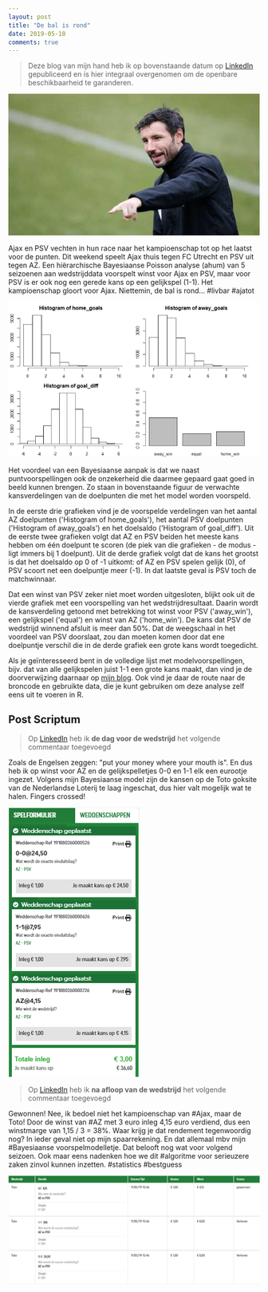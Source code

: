 ```yaml
---
layout: post
title: "De bal is rond"
date: 2019-05-10
comments: true
---
```


> Deze blog van mijn hand heb ik op bovenstaande datum op [LinkedIn](https://www.linkedin.com/pulse/de-bal-rond-piet-stam/) gepubliceerd en is hier integraal overgenomen om de openbare beschikbaarheid te garanderen.

![](https://github.com/pjastam/pjastam.github.io/blob/master/img/2019-05-10-1.jpg "Bron: De Telegraaf")

Ajax en PSV vechten in hun race naar het kampioenschap tot op het laatst voor de punten. Dit weekend speelt Ajax thuis tegen FC Utrecht en PSV uit tegen AZ. Een hiërarchische Bayesiaanse Poisson analyse (ahum) van 5 seizoenen aan wedstrijddata voorspelt winst voor Ajax en PSV, maar voor PSV is er ook nog een gerede kans op een gelijkspel (1-1). Het kampioenschap gloort voor Ajax. Niettemin, de bal is rond… #livbar #ajatot

![](https://github.com/pjastam/pjastam.github.io/blob/master/img/2019-05-10-2.png)

Het voordeel van een Bayesiaanse aanpak is dat we naast puntvoorspellingen ook de onzekerheid die daarmee gepaard gaat goed in beeld kunnen brengen. Zo staan in bovenstaande figuur de verwachte kansverdelingen van de doelpunten die met het model worden voorspeld.

In de eerste drie grafieken vind je de voorspelde verdelingen van het aantal AZ doelpunten ('Histogram of home_goals'), het aantal PSV doelpunten ('Histogram of away_goals') en het doelsaldo ('Histogram of goal_diff'). Uit de eerste twee grafieken volgt dat AZ en PSV beiden het meeste kans hebben om één doelpunt te scoren (de piek van die grafieken - de modus - ligt immers bij 1 doelpunt). Uit de derde grafiek volgt dat de kans het grootst is dat het doelsaldo op 0 of -1 uitkomt: of AZ en PSV spelen gelijk (0), of PSV scoort net een doelpuntje meer (-1). In dat laatste geval is PSV toch de matchwinnaar.

Dat een winst van PSV zeker niet moet worden uitgesloten, blijkt ook uit de vierde grafiek met een voorspelling van het wedstrijdresultaat. Daarin wordt de kansverdeling getoond met betrekking tot winst voor PSV ('away_win'), een gelijkspel ('equal') en winst van AZ ('home_win'). De kans dat PSV de wedstrijd winnend afsluit is meer dan 50%. Dat de weegschaal in het voordeel van PSV doorslaat, zou dan moeten komen door dat ene doelpuntje verschil die in de derde grafiek een grote kans wordt toegedicht.

Als je geïnteresseerd bent in de volledige lijst met modelvoorspellingen, bijv. dat van alle gelijkspelen juist 1-1 een grote kans maakt, dan vind je de doorverwijzing daarnaar op [mijn blog](https://pietstam.nl/blog/2019/05/10/bayesian-football-odds). Ook vind je daar de route naar de broncode en gebruikte data, die je kunt gebruiken om deze analyse zelf eens uit te voeren in R.

## Post Scriptum

> Op [LinkedIn](https://www.linkedin.com/pulse/de-bal-rond-piet-stam/) heb ik **de dag voor de wedstrijd** het volgende commentaar toegevoegd

Zoals de Engelsen zeggen: "put your money where your mouth is". En dus heb ik op winst voor AZ en de gelijkspelletjes 0-0 en 1-1 elk een eurootje ingezet. Volgens mijn Bayesiaanse model zijn de kansen op de Toto goksite van de Nederlandse Loterij te laag ingeschat, dus hier valt mogelijk wat te halen. Fingers crossed!

![](https://github.com/pjastam/pjastam.github.io/blob/master/img/2019-05-10-3.png "Bron: Nederlandse Loterij")

> Op [LinkedIn](https://www.linkedin.com/pulse/de-bal-rond-piet-stam/) heb ik **na afloop van de wedstrijd** het volgende commentaar toegevoegd

Gewonnen! Nee, ik bedoel niet het kampioenschap van #Ajax, maar de Toto! Door de winst van #AZ met 3 euro inleg 4,15 euro verdiend, dus een winstmarge van 1,15 / 3 = 38%. Waar krijg je dat rendement tegenwoordig nog? In ieder geval niet op mijn spaarrekening. En dat allemaal mbv mijn #Bayesiaanse voorspelmodelletje. Dat belooft nog wat voor volgend seizoen. Ook maar eens nadenken hoe we dit #algoritme voor serieuzere zaken zinvol kunnen inzetten. #statistics #bestguess

![](https://github.com/pjastam/pjastam.github.io/blob/master/img/2019-05-10-4.png "Bron: Nederlandse Loterij")